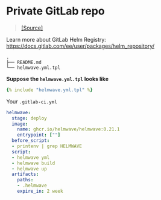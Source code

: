 # Private GitLab repo 

> [ [Source] ](https://github.com/helmwave/docs/tree/0.21.x/docs/examples/private-gitlub-repo)

Learn more about GitLab Helm Registry:  https://docs.gitlab.com/ee/user/packages/helm_repository/


```console
.
├── README.md
└── helmwave.yml.tpl
```

**Suppose the `helmwave.yml.tpl` looks like**


```yaml
{% include "helmwave.yml.tpl" %}
```

Your `.gitlab-ci.yml` 

```yaml
helmwave:
  stage: deploy
  image:
    name: ghcr.io/helmwave/helmwave:0.21.1
    entrypoint: [""]
  before_script:
  - printenv | grep HELMWAVE
  script:
  - helmwave yml
  - helmwave build
  - helmwave up
  artifacts:
    paths:
    - .helmwave
    expire_in: 2 week
```


